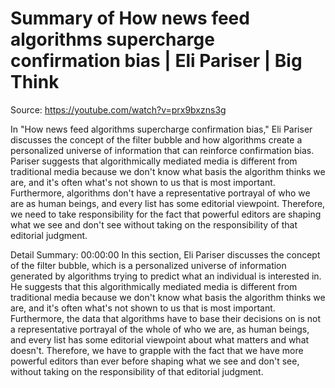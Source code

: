 # Summary of How news feed algorithms supercharge confirmation bias | Eli Pariser | Big Think

Source: https://youtube.com/watch?v=prx9bxzns3g

In "How news feed algorithms supercharge confirmation bias," Eli Pariser discusses the concept of the filter bubble and how algorithms create a personalized universe of information that can reinforce confirmation bias. Pariser suggests that algorithmically mediated media is different from traditional media because we don't know what basis the algorithm thinks we are, and it's often what's not shown to us that is most important. Furthermore, algorithms don't have a representative portrayal of who we are as human beings, and every list has some editorial viewpoint. Therefore, we need to take responsibility for the fact that powerful editors are shaping what we see and don't see without taking on the responsibility of that editorial judgment.

Detail Summary: 
00:00:00
In this section, Eli Pariser discusses the concept of the filter bubble, which is a personalized universe of information generated by algorithms trying to predict what an individual is interested in. He suggests that this algorithmically mediated media is different from traditional media because we don't know what basis the algorithm thinks we are, and it's often what's not shown to us that is most important. Furthermore, the data that algorithms have to base their decisions on is not a representative portrayal of the whole of who we are, as human beings, and every list has some editorial viewpoint about what matters and what doesn't. Therefore, we have to grapple with the fact that we have more powerful editors than ever before shaping what we see and don't see, without taking on the responsibility of that editorial judgment.

